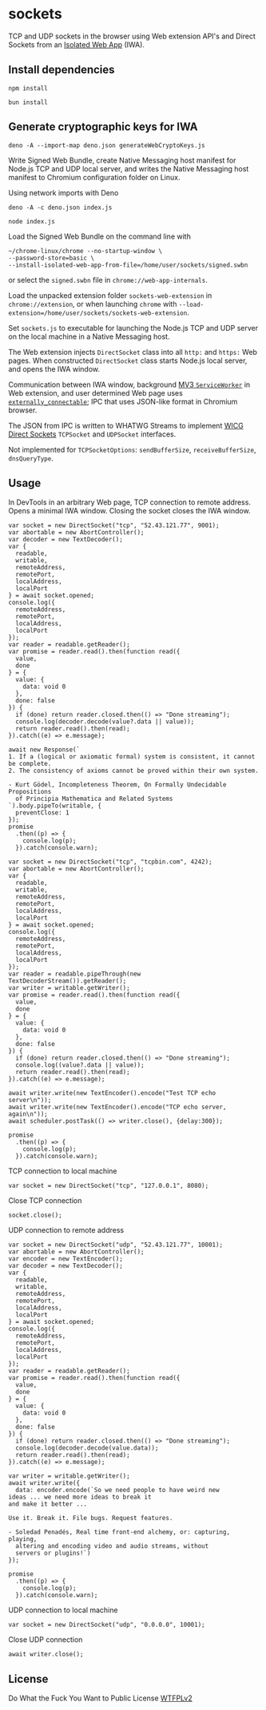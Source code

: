 # sockets
TCP and UDP sockets in the browser using Web extension API's and Direct Sockets from an [Isolated Web App](https://github.com/WICG/isolated-web-apps/blob/main/README.md) (IWA).

## Install dependencies

```
npm install
```

```
bun install
```
## Generate cryptographic keys for IWA

```
deno -A --import-map deno.json generateWebCryptoKeys.js
```

Write Signed Web Bundle, create Native Messaging host manifest for Node.js TCP
and UDP local server, and writes the Native Messaging host manifest to Chromium
configuration folder on Linux.

Using network imports with Deno

```
deno -A -c deno.json index.js
```

```
node index.js
```

Load the Signed Web Bundle on the command line with

```
~/chrome-linux/chrome --no-startup-window \
--password-store=basic \
--install-isolated-web-app-from-file=/home/user/sockets/signed.swbn
```

or select the `signed.swbn` file in `chrome://web-app-internals`.

Load the unpacked extension folder `sockets-web-extension` in
`chrome://extension`, or when launching `chrome` with
`--load-extension=/home/user/sockets/sockets-web-extension`.

Set `sockets.js` to executable for launching the Node.js TCP and UDP server on
the local machine in a Native Messaging host.

The Web extension injects `DirectSocket` class into all `http:` and `https:` Web
pages. When constructed `DirectSocket` class starts Node.js local server, and
opens the IWA window.

Communication between IWA window, background [MV3 `ServiceWorker`](https://developer.chrome.com/docs/extensions/develop/migrate/to-service-workers) in Web
extension, and user determined Web page uses [`externally_connectable`](https://developer.chrome.com/docs/extensions/reference/manifest/externally-connectable); IPC that
uses JSON-like format in Chromium browser.

The JSON from IPC is written to WHATWG Streams to implement [WICG Direct Sockets](https://wicg.github.io/direct-sockets/)
`TCPSocket` and `UDPSocket` interfaces.

Not implemented for `TCPSocketOptions`: `sendBufferSize`, `receiveBufferSize`, `dnsQueryType`.

## Usage

In DevTools in an arbitrary Web page, TCP connection to remote address. Opens a
minimal IWA window. Closing the socket closes the IWA window.

```
var socket = new DirectSocket("tcp", "52.43.121.77", 9001);
var abortable = new AbortController();
var decoder = new TextDecoder();
var {
  readable,
  writable,
  remoteAddress,
  remotePort,
  localAddress,
  localPort
} = await socket.opened;
console.log({
  remoteAddress,
  remotePort,
  localAddress,
  localPort
});
var reader = readable.getReader();
var promise = reader.read().then(function read({
  value,
  done
} = {
  value: {
    data: void 0
  },
  done: false
}) {
  if (done) return reader.closed.then(() => "Done streaming");
  console.log(decoder.decode(value?.data || value));
  return reader.read().then(read);
}).catch((e) => e.message);

await new Response(`
1. If a (logical or axiomatic formal) system is consistent, it cannot be complete.
2. The consistency of axioms cannot be proved within their own system.

- Kurt Gödel, Incompleteness Theorem, On Formally Undecidable Propositions 
  of Principia Mathematica and Related Systems
`).body.pipeTo(writable, {
  preventClose: 1
});
promise
  .then((p) => {
    console.log(p);
  }).catch(console.warn);
```

```
var socket = new DirectSocket("tcp", "tcpbin.com", 4242);
var abortable = new AbortController();
var {
  readable,
  writable,
  remoteAddress,
  remotePort,
  localAddress,
  localPort
} = await socket.opened;
console.log({
  remoteAddress,
  remotePort,
  localAddress,
  localPort
});
var reader = readable.pipeThrough(new TextDecoderStream()).getReader();
var writer = writable.getWriter();
var promise = reader.read().then(function read({
  value,
  done
} = {
  value: {
    data: void 0
  },
  done: false
}) {
  if (done) return reader.closed.then(() => "Done streaming");
  console.log((value?.data || value));
  return reader.read().then(read);
}).catch((e) => e.message);

await writer.write(new TextEncoder().encode("Test TCP echo server\n"));
await writer.write(new TextEncoder().encode("TCP echo server, again\n"));
await scheduler.postTask(() => writer.close(), {delay:300});

promise
  .then((p) => {
    console.log(p);
  }).catch(console.warn);
```

TCP connection to local machine

```
var socket = new DirectSocket("tcp", "127.0.0.1", 8080);
```

Close TCP connection

```
socket.close();
```

UDP connection to remote address

```
var socket = new DirectSocket("udp", "52.43.121.77", 10001);
var abortable = new AbortController();
var encoder = new TextEncoder();
var decoder = new TextDecoder();
var {
  readable,
  writable,
  remoteAddress,
  remotePort,
  localAddress,
  localPort
} = await socket.opened;
console.log({
  remoteAddress,
  remotePort,
  localAddress,
  localPort
});
var reader = readable.getReader();
var promise = reader.read().then(function read({
  value,
  done
} = {
  value: {
    data: void 0
  },
  done: false
}) {
  if (done) return reader.closed.then(() => "Done streaming");
  console.log(decoder.decode(value.data));
  return reader.read().then(read);
}).catch((e) => e.message);

var writer = writable.getWriter();
await writer.write({
  data: encoder.encode(`So we need people to have weird new
ideas ... we need more ideas to break it
and make it better ...

Use it. Break it. File bugs. Request features.

- Soledad Penadés, Real time front-end alchemy, or: capturing, playing,
  altering and encoding video and audio streams, without
  servers or plugins!`)
});

promise
  .then((p) => {
    console.log(p);
  }).catch(console.warn);
```

UDP connection to local machine

```
var socket = new DirectSocket("udp", "0.0.0.0", 10001);
```

Close UDP connection

```
await writer.close();
```

## License
Do What the Fuck You Want to Public License [WTFPLv2](http://www.wtfpl.net/about/)
